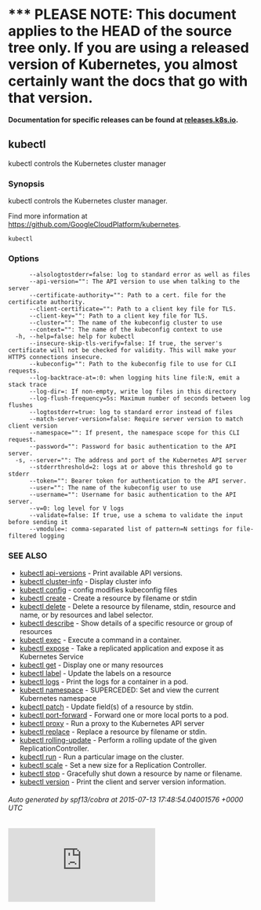 <!-- BEGIN MUNGE: UNVERSIONED_WARNING -->

<!-- BEGIN STRIP_FOR_RELEASE -->

<h1>*** PLEASE NOTE: This document applies to the HEAD of the source
tree only. If you are using a released version of Kubernetes, you almost
certainly want the docs that go with that version.</h1>

<strong>Documentation for specific releases can be found at
[releases.k8s.io](http://releases.k8s.io).</strong>

<!-- END STRIP_FOR_RELEASE -->

<!-- END MUNGE: UNVERSIONED_WARNING -->
## kubectl

kubectl controls the Kubernetes cluster manager

### Synopsis


kubectl controls the Kubernetes cluster manager.

Find more information at https://github.com/GoogleCloudPlatform/kubernetes.

```
kubectl
```

### Options

```
      --alsologtostderr=false: log to standard error as well as files
      --api-version="": The API version to use when talking to the server
      --certificate-authority="": Path to a cert. file for the certificate authority.
      --client-certificate="": Path to a client key file for TLS.
      --client-key="": Path to a client key file for TLS.
      --cluster="": The name of the kubeconfig cluster to use
      --context="": The name of the kubeconfig context to use
  -h, --help=false: help for kubectl
      --insecure-skip-tls-verify=false: If true, the server's certificate will not be checked for validity. This will make your HTTPS connections insecure.
      --kubeconfig="": Path to the kubeconfig file to use for CLI requests.
      --log-backtrace-at=:0: when logging hits line file:N, emit a stack trace
      --log-dir=: If non-empty, write log files in this directory
      --log-flush-frequency=5s: Maximum number of seconds between log flushes
      --logtostderr=true: log to standard error instead of files
      --match-server-version=false: Require server version to match client version
      --namespace="": If present, the namespace scope for this CLI request.
      --password="": Password for basic authentication to the API server.
  -s, --server="": The address and port of the Kubernetes API server
      --stderrthreshold=2: logs at or above this threshold go to stderr
      --token="": Bearer token for authentication to the API server.
      --user="": The name of the kubeconfig user to use
      --username="": Username for basic authentication to the API server.
      --v=0: log level for V logs
      --validate=false: If true, use a schema to validate the input before sending it
      --vmodule=: comma-separated list of pattern=N settings for file-filtered logging
```

### SEE ALSO
* [kubectl api-versions](kubectl_api-versions.md)	 - Print available API versions.
* [kubectl cluster-info](kubectl_cluster-info.md)	 - Display cluster info
* [kubectl config](kubectl_config.md)	 - config modifies kubeconfig files
* [kubectl create](kubectl_create.md)	 - Create a resource by filename or stdin
* [kubectl delete](kubectl_delete.md)	 - Delete a resource by filename, stdin, resource and name, or by resources and label selector.
* [kubectl describe](kubectl_describe.md)	 - Show details of a specific resource or group of resources
* [kubectl exec](kubectl_exec.md)	 - Execute a command in a container.
* [kubectl expose](kubectl_expose.md)	 - Take a replicated application and expose it as Kubernetes Service
* [kubectl get](kubectl_get.md)	 - Display one or many resources
* [kubectl label](kubectl_label.md)	 - Update the labels on a resource
* [kubectl logs](kubectl_logs.md)	 - Print the logs for a container in a pod.
* [kubectl namespace](kubectl_namespace.md)	 - SUPERCEDED: Set and view the current Kubernetes namespace
* [kubectl patch](kubectl_patch.md)	 - Update field(s) of a resource by stdin.
* [kubectl port-forward](kubectl_port-forward.md)	 - Forward one or more local ports to a pod.
* [kubectl proxy](kubectl_proxy.md)	 - Run a proxy to the Kubernetes API server
* [kubectl replace](kubectl_replace.md)	 - Replace a resource by filename or stdin.
* [kubectl rolling-update](kubectl_rolling-update.md)	 - Perform a rolling update of the given ReplicationController.
* [kubectl run](kubectl_run.md)	 - Run a particular image on the cluster.
* [kubectl scale](kubectl_scale.md)	 - Set a new size for a Replication Controller.
* [kubectl stop](kubectl_stop.md)	 - Gracefully shut down a resource by name or filename.
* [kubectl version](kubectl_version.md)	 - Print the client and server version information.

###### Auto generated by spf13/cobra at 2015-07-13 17:48:54.04001576 +0000 UTC

[![Analytics](https://kubernetes-site.appspot.com/UA-36037335-10/GitHub/docs/user-guide/kubectl/kubectl.md?pixel)]()
